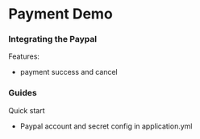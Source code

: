 # Payment Demo

### Integrating the Paypal

Features:


* payment success and cancel

### Guides

Quick start

* Paypal account and secret config in application.yml

